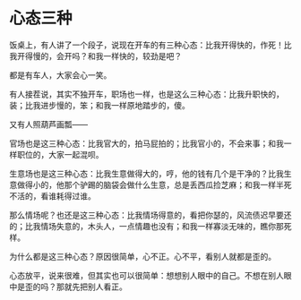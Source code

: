 # 心态三种

饭桌上，有人讲了一个段子，说现在开车的有三种心态：比我开得快的，作死！比我开得慢的，会开吗？和我一样快的，较劲是吧？ 

都是有车人，大家会心一笑。 

有人接茬说，其实不独开车，职场也一样，也是这么三种心态：比我升职快的，装；比我进步慢的，笨；和我一样原地踏步的，傻。 

又有人照葫芦画瓢—— 

官场也是这三种心态：比我官大的，拍马屁拍的；比我官小的，不会来事；和我一样职位的，大家一起混呗。 

生意场也是这三种心态：比我生意做得大的，哼，他的钱有几个是干净的？比我生意做得小的，他那个驴踢的脑袋会做什么生意，总是丢西瓜捡芝麻；和我一样半死不活的，看谁耗得过谁。 

那么情场呢？也还是这三种心态：比我情场得意的，看把你瑟的，风流债迟早要还的；比我情场失意的，木头人，一点情趣也没有；和我一样寡淡无味的，瞧你那死样。 

为什么都是这三种心态？原因很简单，心不正。心不平，看别人就都是歪的。 

心态放平，说来很难，但其实也可以很简单：想想别人眼中的自己。不想在别人眼中是歪的吗？那就先把别人看正。